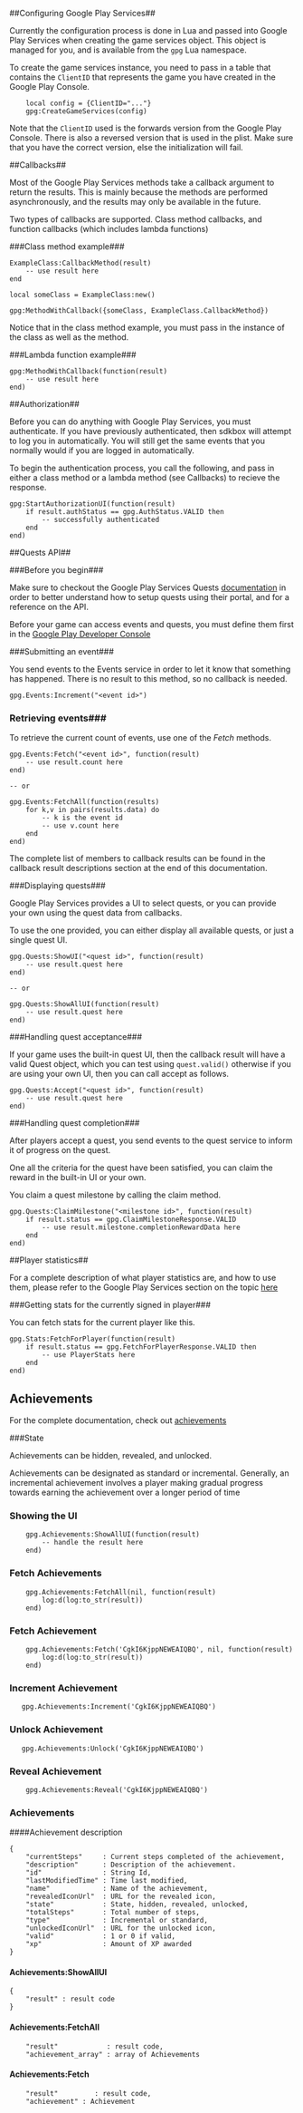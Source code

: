 

##Configuring Google Play Services##

Currently the configuration process is done in Lua and passed into Google Play Services when creating the game services object. This object is managed for you, and is available from the ```gpg``` Lua namespace.

To create the game services instance, you need to pass in a table that contains the ```ClientID``` that represents the game you have created in the Google Play Console.

```
    local config = {ClientID="..."}
    gpg:CreateGameServices(config)
```

Note that the ```ClientID``` used is the forwards version from the Google Play Console. There is also a reversed version that is used in the plist. Make sure that you have the correct version, else the initialization will fail.

##Callbacks##

Most of the Google Play Services methods take a callback argument to return the results. This is mainly because the methods are performed asynchronously, and the results may only be available in the future.

Two types of callbacks are supported. Class method callbacks, and function callbacks (which includes lambda functions)

###Class method example###

```
ExampleClass:CallbackMethod(result)
    -- use result here
end

local someClass = ExampleClass:new()

gpg:MethodWithCallback({someClass, ExampleClass.CallbackMethod})
```

Notice that in the class method example, you must pass in the instance of the class as well as the method.

###Lambda function example###

```
gpg:MethodWithCallback(function(result)
    -- use result here
end)
```

##Authorization##

Before you can do anything with Google Play Services, you must authenticate. If you have previously authenticated, then sdkbox will attempt to log you in automatically. You will still get the same events that you normally would if you are logged in automatically.

To begin the authentication process, you call the following, and pass in either a class method or a lambda method (see Callbacks) to recieve the response.

```
gpg:StartAuthorizationUI(function(result)
    if result.authStatus == gpg.AuthStatus.VALID then
        -- successfully authenticated
    end
end)
```


##Quests API##

###Before you begin###

Make sure to checkout the Google Play Services Quests [documentation](https://developers.google.com/games/services/common/concepts/quests) in order to better understand how to setup quests using their portal, and for a reference on the API.

Before your game can access events and quests, you must define them first in the [Google Play Developer Console](https://play.google.com/apps/publish/)

###Submitting an event###

You send events to the Events service in order to let it know that something has happened. There is no result to this method, so no callback is needed.

```
gpg.Events:Increment("<event id>")
```

### Retrieving events###

To retrieve the current count of events, use one of the *Fetch* methods.

```
gpg.Events:Fetch("<event id>", function(result)
	-- use result.count here
end)

-- or

gpg.Events:FetchAll(function(results)
    for k,v in pairs(results.data) do
        -- k is the event id
        -- use v.count here
    end
end)
```

The complete list of members to callback results can be found in the callback result descriptions section at the end of this documentation.

###Displaying quests###

Google Play Services provides a UI to select quests, or you can provide your own using the quest data from callbacks.

To use the one provided, you can either display all available quests, or just a single quest UI.

```
gpg.Quests:ShowUI("<quest id>", function(result)
    -- use result.quest here
end)

-- or

gpg.Quests:ShowAllUI(function(result)
    -- use result.quest here
end)
``` 

###Handling quest acceptance###

If your game uses the built-in quest UI, then the callback result will have a valid Quest object, which you can test using ```quest.valid()``` otherwise if you are using your own UI, then you can call accept as follows.

```
gpg.Quests:Accept("<quest id>", function(result)
    -- use result.quest here
end)
```

###Handling quest completion###

After players accept a quest, you send events to the quest service to inform it of progress on the quest.

One all the criteria for the quest have been satisfied, you can claim the reward  in the built-in UI or your own.

You claim a quest milestone by calling the claim method.

```
gpg.Quests:ClaimMilestone("<milestone id>", function(result)
    if result.status == gpg.ClaimMilestoneResponse.VALID
        -- use result.milestone.completionRewardData here
    end
end)
```

##Player statistics##

For a complete description of what player statistics are, and how to use them, please refer to the Google Play Services section on the topic [here](https://developers.google.com/games/services/cpp/stats)

###Getting stats for the currently signed in player###

You can fetch stats for the current player like this.

```
gpg.Stats:FetchForPlayer(function(result)
	if result.status == gpg.FetchForPlayerResponse.VALID then
	    -- use PlayerStats here
	end
end)
```

## Achievements

For the complete documentation, check out [achievements](https://developers.google.com/games/services/common/concepts/achievements)

###State

Achievements can be hidden, revealed, and unlocked. 

Achievements can be designated as standard or incremental. Generally, an incremental achievement involves a player making gradual progress towards earning the achievement over a longer period of time

### Showing the UI
```
    gpg.Achievements:ShowAllUI(function(result)
		-- handle the result here
    end)
```

### Fetch Achievements
```
	gpg.Achievements:FetchAll(nil, function(result)
	    log:d(log:to_str(result))
	end)
```

### Fetch Achievement
```
	gpg.Achievements:Fetch('CgkI6KjppNEWEAIQBQ', nil, function(result)
	    log:d(log:to_str(result))
	end)
```

### Increment Achievement
```
   gpg.Achievements:Increment('CgkI6KjppNEWEAIQBQ')
```

### Unlock Achievement
```
   gpg.Achievements:Unlock('CgkI6KjppNEWEAIQBQ')
```

### Reveal Achievement
```
	gpg.Achievements:Reveal('CgkI6KjppNEWEAIQBQ')
```

### Achievements

####Achievement description
```
{
	"currentSteps"     : Current steps completed of the achievement,
	"description"      : Description of the achievement.
	"id"               : String Id,
	"lastModifiedTime" : Time last modified,
	"name"             : Name of the achievement,
	"revealedIconUrl"  : URL for the revealed icon,
	"state"            : State, hidden, revealed, unlocked,
	"totalSteps"       : Total number of steps,
	"type"             : Incremental or standard,
	"unlockedIconUrl"  : URL for the unlocked icon,
	"valid"            : 1 or 0 if valid,
	"xp"               : Amount of XP awarded
}
```

#### Achievements:ShowAllUI
```
{
	"result" : result code
}
```

#### Achievements:FetchAll
```
	"result"            : result code,
	"achievement_array" : array of Achievements
```

#### Achievements:Fetch
```
	"result"		 : result code,
	"achievement" : Achievement
```

